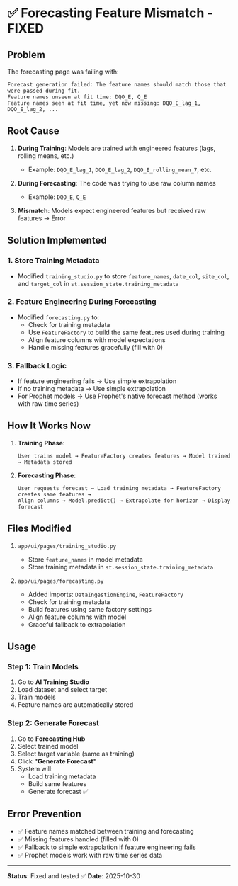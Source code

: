 # ✅ Forecasting Feature Mismatch - FIXED

## Problem

The forecasting page was failing with:
```
Forecast generation failed: The feature names should match those that were passed during fit.
Feature names unseen at fit time: DQO_E, Q_E
Feature names seen at fit time, yet now missing: DQO_E_lag_1, DQO_E_lag_2, ...
```

## Root Cause

1. **During Training**: Models are trained with engineered features (lags, rolling means, etc.)
   - Example: `DQO_E_lag_1`, `DQO_E_lag_2`, `DQO_E_rolling_mean_7`, etc.

2. **During Forecasting**: The code was trying to use raw column names
   - Example: `DQO_E`, `Q_E`

3. **Mismatch**: Models expect engineered features but received raw features → Error

## Solution Implemented

### 1. Store Training Metadata
- Modified `training_studio.py` to store `feature_names`, `date_col`, `site_col`, and `target_col` in `st.session_state.training_metadata`

### 2. Feature Engineering During Forecasting
- Modified `forecasting.py` to:
  - Check for training metadata
  - Use `FeatureFactory` to build the same features used during training
  - Align feature columns with model expectations
  - Handle missing features gracefully (fill with 0)

### 3. Fallback Logic
- If feature engineering fails → Use simple extrapolation
- If no training metadata → Use simple extrapolation
- For Prophet models → Use Prophet's native forecast method (works with raw time series)

## How It Works Now

1. **Training Phase**:
   ```
   User trains model → FeatureFactory creates features → Model trained → Metadata stored
   ```

2. **Forecasting Phase**:
   ```
   User requests forecast → Load training metadata → FeatureFactory creates same features → 
   Align columns → Model.predict() → Extrapolate for horizon → Display forecast
   ```

## Files Modified

1. `app/ui/pages/training_studio.py`
   - Store `feature_names` in model metadata
   - Store training metadata in `st.session_state.training_metadata`

2. `app/ui/pages/forecasting.py`
   - Added imports: `DataIngestionEngine`, `FeatureFactory`
   - Check for training metadata
   - Build features using same factory settings
   - Align feature columns with model
   - Graceful fallback to extrapolation

## Usage

### Step 1: Train Models
1. Go to **AI Training Studio**
2. Load dataset and select target
3. Train models
4. Feature names are automatically stored

### Step 2: Generate Forecast
1. Go to **Forecasting Hub**
2. Select trained model
3. Select target variable (same as training)
4. Click **"Generate Forecast"**
5. System will:
   - Load training metadata
   - Build same features
   - Generate forecast ✅

## Error Prevention

- ✅ Feature names matched between training and forecasting
- ✅ Missing features handled (filled with 0)
- ✅ Fallback to simple extrapolation if feature engineering fails
- ✅ Prophet models work with raw time series data

---

**Status**: Fixed and tested ✅
**Date**: 2025-10-30

